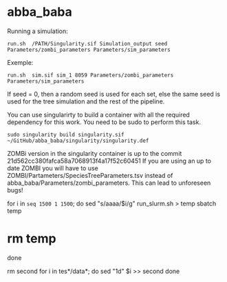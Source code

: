# abba_baba


Running a simulation:

    run.sh  /PATH/Singularity.sif Simulation_output seed Parameters/zombi_parameters Parameters/sim_parameters


Exemple:

    run.sh  sim.sif sim_1 8059 Parameters/zombi_parameters Parameters/sim_parameters


If seed = 0, then a random seed is used for each set, else the same seed is used for the tree simulation and the rest of the pipeline.


You can use singularirty to build a container with all the required dependency for this work.
You need to be sudo to perform this task.

    sudo singularity build singularity.sif ~/GitHub/abba_baba/singularity/singularity.def


ZOMBi version in the singularity container is up to the commit 21d562cc380fafca58a7068913f4a17f52c60451
If you are using an up to date ZOMBI you will have to use ZOMBI/Partameters/SpeciesTreeParameters.tsv instead of abba_baba/Parameters/zombi_parameters.
This can lead to unforeseen bugs!


for i in `seq 1500 1 1500`; do
  sed "s/aaaa/$i/g" run_slurm.sh > temp
  sbatch temp
  # rm temp
done

rm second
for i in tes*/data*; do
  sed "1d" $i >> second
done
